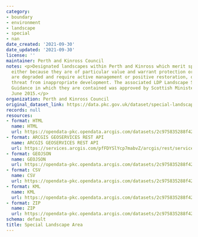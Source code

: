 ```yaml
---
category:
- boundary
- environment
- landscape
- special
- nan
date_created: '2021-09-30'
date_updated: '2021-09-30'
license: ''
maintainer: Perth and Kinross Council
notes: <p>Designated landscapes within Perth and Kinross which merit special attention,
  either because they are of particular value and warrant protection or because they
  are degraded and require active management or positive restoration, or are under
  threat from inappropriate development. The associated LDP Landscape Supplementary
  Guidance in which they are contained was approved by Scottish Ministers on 17th
  June 2015.</p>
organization: Perth and Kinross Council
original_dataset_link: https://data.pkc.gov.uk/dataset/special-landscape-area
records: null
resources:
- format: HTML
  name: HTML
  url: https://opendata-pkc.opendata.arcgis.com/datasets/2c975835288f422bb5890b32ea870acb_0
- format: ARCGIS GEOSERVICES REST API
  name: ARCGIS GEOSERVICES REST API
  url: https://services.arcgis.com/pfFDYSlYcp7mabvZ/arcgis/rest/services/Special_Landscape_Area/FeatureServer/0
- format: GEOJSON
  name: GEOJSON
  url: https://opendata-pkc.opendata.arcgis.com/datasets/2c975835288f422bb5890b32ea870acb_0.geojson?outSR=%7B%22latestWkid%22%3A27700%2C%22wkid%22%3A27700%7D
- format: CSV
  name: CSV
  url: https://opendata-pkc.opendata.arcgis.com/datasets/2c975835288f422bb5890b32ea870acb_0.csv?outSR=%7B%22latestWkid%22%3A27700%2C%22wkid%22%3A27700%7D
- format: KML
  name: KML
  url: https://opendata-pkc.opendata.arcgis.com/datasets/2c975835288f422bb5890b32ea870acb_0.kml?outSR=%7B%22latestWkid%22%3A27700%2C%22wkid%22%3A27700%7D
- format: ZIP
  name: ZIP
  url: https://opendata-pkc.opendata.arcgis.com/datasets/2c975835288f422bb5890b32ea870acb_0.zip?outSR=%7B%22latestWkid%22%3A27700%2C%22wkid%22%3A27700%7D
schema: default
title: Special Landscape Area
---
```


